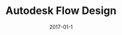 ---
date: 2017-01-1
published: true
sitemap: false
title: "Autodesk Flow Design"
description: The "easiest-to-use CFD program ever" 
categories: app, ux, autodesk, desktop, realtime, simulation, cae
disciplines: UX, User Research, Interaction Design, Visual Design, Information Architecture
media: Desktop App
ownership:
client: Autodesk
time_period: 2012-2014
thumbnail: "/projects/flow-design/flow-design-thumbnail.jpg"

content_layout:
  - section_layout: text
    content: |

      [Flow Design](https://www.autodesk.com/products/flow-design/overview) is a virtual wind tunnel that makes airflow simulation accessible to architects, product designers, and students (not just PhD analysts and engineers). 
  
      The goal of this project was to drastically simplify flow simulation so that more people can understand how their designs will perform in the real world. Most people can understand the concept of a wind tunnel, but don't know the first thing about computational fluid dynamics (CFD) or finite element analysis (FEA). All of this complexity lives behind the scenes with Flow Design. 

      Flow Design started off in Autodesk Labs under the name "Project Falcon." After initial success we committed to commercializing the technology as a paid product offerring and educational tool. 

  - section_layout: 1col-narrow
    images:
      - caption: Flow Design virtual wind tunnel application
        description: 'Flow Design virtual wind tunnel application'
        url: '/projects/flow-design/flow-design-app.png'
        width:
        height:

  - section_layout: text
    content: |
      ### Role
      
      This started for me as a "10 percent time" innovation consulting project with the Emerging Products & Technologies team. I then served as the lead designer for commercial releases.
      
      Responsibilities included:

      - Design strategy
      - User research
      - Heuristic evaluation
      - User stories
      - Wireframes and mockups
      - Refining HTML/CSS layout
      - Visual design (icons, UI components)

  - section_layout: text
    content: |
      ## Product Demo

      Check out the demo video to see Flow Design in action:
      <iframe width="560" height="315" src="https://www.youtube.com/embed/2RBOtd-Z8O8" title="YouTube video player" frameborder="0" allow="accelerometer; autoplay; clipboard-write; encrypted-media; gyroscope; picture-in-picture" allowfullscreen></iframe>  
  
  - section_layout: text
    content: |
      ## CAD-Embedded Versions
      
      In addition to standalone versions, we also designed and built CAD-embedded technology that could be used directly in the design environment in order to reduce friction and provide near-immediate feedback. 

  - section_layout: 2col
    images:
      - caption: Flow Design embedded directly in the design environment of Inventor for product designers & engineers
        description: 'Flow Design embedded directly in the design environment of Inventor'
        url: '/projects/flow-design/flow-design-embedded-inventor.png'
        width:
        height:
      - caption: Flow Design embedded directly in the design environment of Revit for architects
        description: 'Flow Design embedded directly in the design environment of Revit for architects'
        url: '/projects/flow-design/flow-design-embedded-revit.jpg'
        width:
        height:

  - section_layout: text
    content: |
      ## Impact
      
      The product has seen commercial success, and Roopinder Tara, Director of Content at ENGINEERING.com [called](http://www.worldcadaccess.com/blog/2014/08/autodesk-flow-design-the-easiest-to-use-cfd-program-ever.html) Flow Design the "*easiest-to-use CFD program ever.*" 
      
      The thing I love about designing products that empower designers and engineers is that they will inherently be used in unpredictable ways. For example, Flow Design and Autodesk Simulation provided the technology behind the Fox Weather Trax wind simulation at Superbowl XLVIII.

  - section_layout: 2col
    images:
      - caption: Flow Design was used to simulate the impact of wind on Super Bowl XLVIII
        description: 'Flow Design was used to simulate the impact of wind on Super Bowl XLVIII'
        url: '/projects/flow-design/flow-design-trax-super-bowl.png'
        width:
        height:
      - caption: Flow Design credits at the end of Super Bowl XLVIII broadcast
        description: 'Flow Design credits at the end of Super Bowl XLVIII broadcast'
        url: '/projects/flow-design/flow-design-super-bowl-credits.jpg'
        width:
        height:

  - section_layout: text
    content: |
      ## In the Wild
      As a testament to the ease of use, elementary school students around the country were introduced to Flow Design on [National Youth Science Day](http://academy.autodesk.com/4h), as part of a rocket building activity. I volunteered at one of these events in California, and was unbelievably excited to find that the learners required no adult guidance to simulate their rockets!

      I was also pleasantly surprised recently when I happened upon Flow Design [in the wild](https://limar.com/air-revolution/) while in the market for a new bike helmet. 

  - section_layout: 2col
    images:
      - caption: Flow Design hands-on at National Youth Science Day
        description: 'Flow Design hands-on at National Youth Science Day'
        url: '/projects/flow-design/flow-design-kids.jpg'
        width:
        height:
      - caption: Flow Design was used to test the aerodynamics of Limar bike helmets
        description: 'Flow Design was used to test the aerodynamics of Limar bike helmets'
        url: '/projects/flow-design/flow-design-limar-web.png'
        width:
        height:

  - section_layout: text
    content: |
      ## Design Evolution
      Reach out to learn more about the design process behind Flow Design. You can see it went through different manifestations and evolved immensely over its lifespan based on usage & feedback. Ultimately the "light weight" strategy to encourage hands-on design exploration was successful and exposed many people to the advantages simulation who wouldn't have been otherwise. A few quotes from users:
      - *"SO, easy to use! exactly what I was looking for, just put the model in and point it at the wind"*
      - *"The most user friendly wind tunnel software by miles"*
      - *"Flow Design modeling package was the easiest to set up and allows you to quickly get the initial estimated results sufficient to quickly test hypotheses at an early stage, followed by modeling in professional packages"*

  - section_layout: 2col
    images:
      - caption: The early Tech Preview was cross platform, and worked on tablets. In fact, there was an even earlier version that simulated 2D flow called ForceEffect Flow.
        description: 'The early Tech Preview was cross platform, and worked on tablets'
        url: '/projects/flow-design/flow-design-mobile-nav.png'
        width:
        height:
      - caption: The commercial release was redesigned for Windows-only as there was no measurable demand on touch devices
        description: 'The commercial release was redesigned for Windows only as there was no measurable demand on touch devices'
        url: '/projects/flow-design/flow-design-windows-release.png'
        width:
        height:   
---